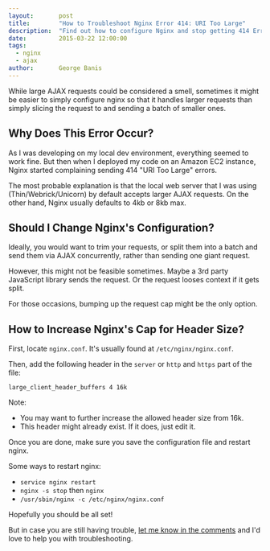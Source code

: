 ```yaml
---
layout:       post
title:        "How to Troubleshoot Nginx Error 414: URI Too Large"
description:  "Find out how to configure Nginx and stop getting 414 Errors for AJAX calls with large headers."
date:         2015-03-22 12:00:00
tags:
  - nginx
  - ajax
author:       George Banis
---
```


While large AJAX requests could be considered a smell, sometimes it might be easier to simply configure nginx so that it handles larger requests than simply slicing the request to and sending a batch of smaller ones.

## Why Does This Error Occur?

As I was developing on my local dev environment, everything seemed to work fine. But then when I deployed my code on an Amazon EC2 instance, Nginx started complaining sending 414 "URI Too Large" errors.

The most probable explanation is that the local web server that I was using (Thin/Webrick/Unicorn) by default accepts larger AJAX requests. On the other hand, Nginx usually defaults to 4kb or 8kb max.

## Should I Change Nginx's Configuration?

Ideally, you would want to trim your requests, or split them into a batch and send them via AJAX concurrently, rather than sending one giant request.

However, this might not be feasible sometimes. Maybe a 3rd party JavaScript library sends the request. Or the request looses context if it gets split.

For those occasions, bumping up the request cap might be the only option.

## How to Increase Nginx's Cap for Header Size?

First, locate `nginx.conf`. It's usually found at `/etc/nginx/nginx.conf`.

Then, add the following header in the `server` or `http` and `https` part of the file:

```
large_client_header_buffers 4 16k
```

Note:

- You may want to further increase the allowed header size from 16k.
- This header might already exist. If it does, just edit it.

Once you are done, make sure you save the configuration file and restart nginx.

Some ways to restart nginx:

- `service nginx restart`
- `nginx -s stop` then `nginx`
- `/usr/sbin/nginx -c /etc/nginx/nginx.conf`

Hopefully you should be all set!

But in case you are still having trouble, [let me know in the comments](#comments) and I'd love to help you with troubleshooting.